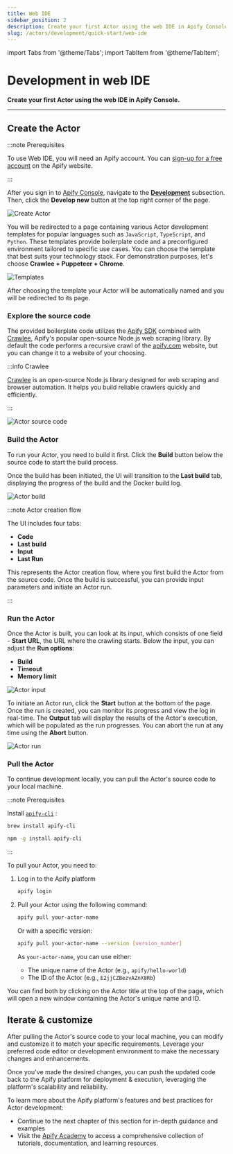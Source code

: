 ```yaml
---
title: Web IDE
sidebar_position: 2
description: Create your first Actor using the web IDE in Apify Console.
slug: /actors/development/quick-start/web-ide
---
```


import Tabs from '@theme/Tabs';
import TabItem from '@theme/TabItem';

# Development in web IDE

**Create your first Actor using the web IDE in Apify Console.**

---

## Create the Actor

:::note Prerequisites

To use Web IDE, you will need an Apify account. You can [sign-up for a free account](https://console.apify.com/sign-up) on the Apify website.

:::

After you sign in to [Apify Console](https://console.apify.com), navigate to the [**Development**](https://console.apify.com/actors/development/my-actors) subsection. Then, click the **Develop new** button at the top right corner of the page.

<!-- TODO fix this screenshot -->

![Create Actor](./images/actor-create-button.png)

You will be redirected to a page containing various Actor development templates for popular languages such as `JavaScript`, `TypeScript`, and `Python`. These templates provide boilerplate code and a preconfigured environment tailored to specific use cases. You can choose the template that best suits your technology stack. For demonstration purposes, let's choose **Crawlee + Puppeteer + Chrome**.

![Templates](./images/actor-create-templates.png)

After choosing the template your Actor will be automatically named and you will be redirected to its page.

### Explore the source code

The provided boilerplate code utilizes the [Apify SDK](https://docs.apify.com/sdk/js/) combined with [Crawlee](https://crawlee.dev/), Apify's popular open-source Node.js web scraping library. By default the code performs a recursive crawl of the [apify.com](https://apify.com) website, but you can change it to a website of your choosing.

:::info Crawlee

[Crawlee](https://crawlee.dev/) is an open-source Node.js library designed for web scraping and browser automation. It helps you build reliable crawlers quickly and efficiently.

:::


![Actor source code](./images/actor-source-code.png)

### Build the Actor

To run your Actor, you need to build it first. Click the **Build** button below the source code to start the build process.

Once the build has been initiated, the UI will transition to the **Last build** tab, displaying the progress of the build and the Docker build log.

![Actor build](./images/actor-build.png)

:::note Actor creation flow

The UI includes four tabs:

- **Code**
- **Last build**
- **Input**
- **Last Run**

This represents the Actor creation flow, where you first build the Actor from the source code. Once the build is successful, you can provide input parameters and initiate an Actor run.

:::

### Run the Actor

Once the Actor is built, you can look at its input, which consists of one field - **Start URL**, the URL where the crawling starts. Below the input, you can adjust the **Run options**:

- **Build**
- **Timeout**
- **Memory limit**

![Actor input](./images/actor-input.png)

To initiate an Actor run, click the **Start** button at the bottom of the page. Once the run is created, you can monitor its progress and view the log in real-time. The **Output** tab will display the results of the Actor's execution, which will be populated as the run progresses. You can abort the run at any time using the **Abort** button.

![Actor run](./images/actor-run.png)

### Pull the Actor

To continue development locally, you can pull the Actor's source code to your local machine.

:::note Prerequisites

Install <code>[apify-cli](https://docs.apify.com/cli/)</code> :

<Tabs>
  <TabItem value="macOS/Linux" label="macOS/Linux">

  ```bash
  brew install apify-cli
  ```

  </TabItem>
  <TabItem value="other platforms" label="Other platforms">

  ```bash
  npm -g install apify-cli
  ```

  </TabItem>
</Tabs>

:::

To pull your Actor, you need to:

1. Log in to the Apify platform

    ```bash
    apify login
    ```

2. Pull your Actor using the following command:

    ```bash
    apify pull your-actor-name
    ```

    Or with a specific version:

    ```bash
    apify pull your-actor-name --version [version_number]
    ```

    As `your-actor-name`, you can use either:

    - The unique name of the Actor (e.g., `apify/hello-world`)
    - The ID of the Actor (e.g., `E2jjCZBezvAZnX8Rb`)

You can find both by clicking on the Actor title at the top of the page, which will open a new window containing the Actor's unique name and ID.

## Iterate & customize

After pulling the Actor's source code to your local machine, you can modify and customize it to match your specific requirements.
Leverage your preferred code editor or development environment to make the necessary changes and enhancements.

Once you've made the desired changes, you can push the updated code back to the Apify platform for deployment & execution, leveraging the platform's scalability and reliability.

To learn more about the Apify platform's features and best practices for Actor development:

- Continue to the next chapter of this section for in-depth guidance and examples
- Visit the [Apify Academy](/academy) to access a comprehensive collection of tutorials, documentation, and learning resources.
